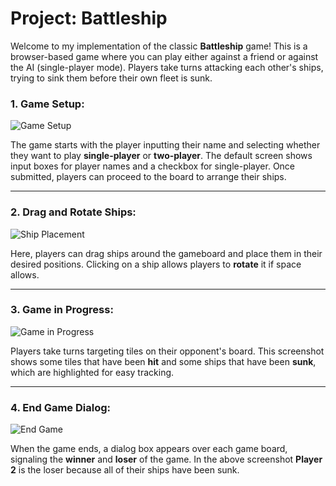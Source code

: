 # Project: Battleship

Welcome to my implementation of the classic **Battleship** game! This is a browser-based game where you can play either against a friend or against the AI (single-player mode). Players take turns attacking each other's ships, trying to sink them before their own fleet is sunk.

### 1. **Game Setup:**
![Game Setup](https://github.com/user-attachments/assets/9361696e-8f9f-4a3f-97c8-9bf725352b78)

The game starts with the player inputting their name and selecting whether they want to play **single-player** or **two-player**. The default screen shows input boxes for player names and a checkbox for single-player. Once submitted, players can proceed to the board to arrange their ships.

---

### 2. **Drag and Rotate Ships:**
![Ship Placement](https://github.com/user-attachments/assets/951985cf-c9b7-44c1-9e77-f9e3d64ac59e)

Here, players can drag ships around the gameboard and place them in their desired positions. Clicking on a ship allows players to **rotate** it if space allows.

---

### 3. **Game in Progress:**
![Game in Progress](https://github.com/user-attachments/assets/6e980ea9-fd9e-4d37-aeb6-7c310f58e785)

Players take turns targeting tiles on their opponent's board. This screenshot shows some tiles that have been **hit** and some ships that have been **sunk**, which are highlighted for easy tracking.

---

### 4. **End Game Dialog:**
![End Game](https://github.com/user-attachments/assets/2cfa0fad-7259-41fc-b4aa-7423cdb10571)

When the game ends, a dialog box appears over each game board, signaling the **winner** and **loser** of the game. In the above screenshot **Player 2** is the loser because all of their ships have been sunk.
